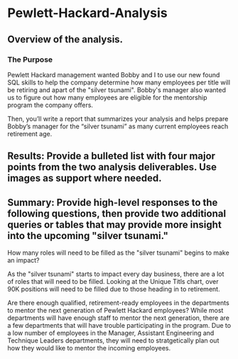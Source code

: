 # Pewlett-Hackard-Analysis

## Overview of the analysis.

### The Purpose

  Pewlett Hackard management wanted Bobby and I to use our new found SQL skills to help the company determine how many employees per title will be retiring and apart of the "silver tsunami". Bobby's manager also wanted us to figure out how many employees are eligible for the mentorship program the company offers. 

 Then, you’ll write a report that summarizes your analysis and helps prepare Bobby’s manager for the “silver tsunami” as many current employees reach retirement age.


## Results: Provide a bulleted list with four major points from the two analysis deliverables. Use images as support where needed.




## Summary: Provide high-level responses to the following questions, then provide two additional queries or tables that may provide more insight into the upcoming "silver tsunami."

How many roles will need to be filled as the "silver tsunami" begins to make an impact?

As the "silver tsunami" starts to impact every day business, there are a lot of roles that will need to be filled. Looking at the Unique Titls chart, over 90K positions will need to be filled due to those heading in to retirement. 


Are there enough qualified, retirement-ready employees in the departments to mentor the next generation of Pewlett Hackard employees?
While most departments will have enough staff to mentor the next generation, there are a few departments that will have trouble participating in the program. Due to a low number of employees in the Manager, Assistant Engineering and Technique Leaders departments, they will need to stratgetically plan out how they would like to mentor the incoming employees. 
